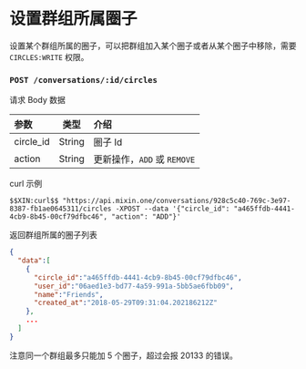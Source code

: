 # 设置群组所属圈子

设置某个群组所属的圈子，可以把群组加入某个圈子或者从某个圈子中移除，需要 `CIRCLES:WRITE` 权限。

### `POST /conversations/:id/circles`

请求 Body 数据

| 参数 | 类型 | 介绍 |
| :----- | :----: | :---- |
| circle_id | String | 圈子 Id |
| action | String | 更新操作，`ADD` 或 `REMOVE` |

curl 示例

```
$$XIN:curl$$ "https://api.mixin.one/conversations/928c5c40-769c-3e97-8387-fb1ae0645311/circles -XPOST --data '{"circle_id": "a465ffdb-4441-4cb9-8b45-00cf79dfbc46", "action": "ADD"}'
```

返回群组所属的圈子列表

```json
{
  "data":[
    {
      "circle_id":"a465ffdb-4441-4cb9-8b45-00cf79dfbc46",
      "user_id":"06aed1e3-bd77-4a59-991a-5bb5ae6fbb09",
      "name":"Friends",
      "created_at":"2018-05-29T09:31:04.202186212Z"
    },
    ...
  ]
}
```

注意同一个群组最多只能加 5 个圈子，超过会报 20133 的错误。